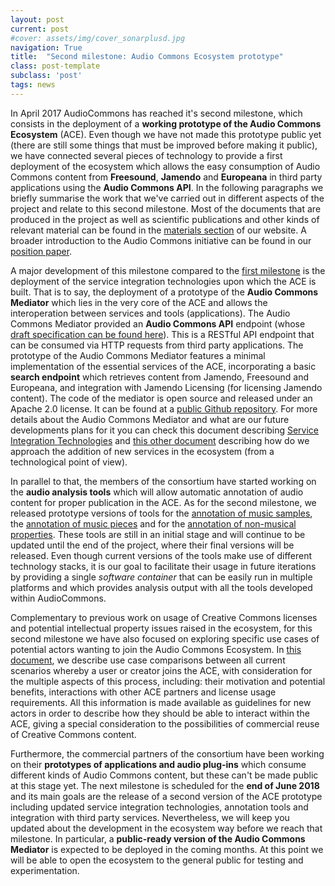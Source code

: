 ```yaml
---
layout: post
current: post
#cover: assets/img/cover_sonarplusd.jpg
navigation: True
title:  "Second milestone: Audio Commons Ecosystem prototype"
class: post-template
subclass: 'post'
tags: news
---
```


In April 2017 AudioCommons has reached it's second milestone, which consists in the deployment of a **working prototype of the Audio Commons Ecosystem** (ACE). Even though we have not made this prototype public yet (there are still some things that must be improved before making it public), we have connected several pieces of technology to provide a first deployment of the ecosystem which allows the easy consumption of Audio Commons content from **Freesound**, **Jamendo** and **Europeana** in third party applications using the **Audio Commons API**. In the following paragraphs we briefly summarise the work that we've carried out in different aspects of the project and relate to this second milestone. Most of the documents that are produced in the project as well as scientific publications and other kinds of relevant material can be found in the [materials section](http://www.audiocommons.org/materials/) of our website. A broader introduction to the Audio Commons initiative can be found in our [position paper](http://www.audiocommons.org/assets/files/audiocommons_aes_2016.pdf).

A major development of this milestone compared to the [first milestone](http://www.audiocommons.org/2016/11/08/audiocommons-first-milestone-reached.html) is the deployment of the service integration technologies upon which the ACE is built. That is to say, the deployment of a prototype of the **Audio Commons Mediator** which lies in the very core of the ACE and allows the interoperation between services and tools (applications). The Audio Commons Mediator provided an **Audio Commons API** endpoint (whose [draft specification can be found here](http://www.audiocommons.org/assets/files/AC-WP2-UPF-D2.4%20API%20Specification.pdf)). This is a RESTful API endpoint that can be consumed via HTTP requests from third party applications. The prototype of the Audio Commons Mediator features a minimal implementation of the essential services of the ACE, incorporating a basic **search endpoint** which retrieves content from Jamendo, Freesound and Europeana, and integration with Jamendo Licensing (for licensing Jamendo content). The code of the mediator is open source and released under an Apache 2.0 license. It can be found at a [public Github repository](https://github.com/AudioCommons/ac-mediator). For more details about the Audio Commons Mediator and what are our future developments plans for it you can check this document describing [Service Integration Technologies](http://www.audiocommons.org/assets/files/AC-WP2-UPF-D2.5%20Service%20Integration%20Technologies.pdf) and [this other document](http://www.audiocommons.org/assets/files/AC-WP2-UPF-D2.6%20Service%20Integration%20Draft%20Guidelines.pdf) describing how do we approach the addition of new services in the ecosystem (from a technological point of view).

In parallel to that, the members of the consortium have started working on the **audio analysis tools** which will allow automatic annotation of audio content for proper publication in the ACE. As for the second milestone, we released prototype versions of tools for the [annotation of music samples](http://www.audiocommons.org/assets/files/AC-WP4-UPF-D4.2%20First%20prototype%20tool%20for%20the%20automatic%20semantic%20description%20of%20music%20samples.pdf), the [annotation of music pieces](http://www.audiocommons.org/assets/files/AC-WP4-QMUL-D4.3%20First%20prototype%20tool%20for%20the%20automatic%20semantic%20description%20of%20music%20pieces.pdf) and for the [annotation of non-musical properties](http://www.audiocommons.org/assets/files/AC-WP5-SURREY-D5.2%20First%20prototype%20of%20timbral%20characterisation%20tools%20for%20semantically%20annotating%20non-musical%20content.pdf). These tools are still in an initial stage and will continue to be updated until the end of the project, where their final versions will be released. Even though current versions of the tools make use of different technology stacks, it is our goal to facilitate their usage in future iterations by providing a single *software container* that can be easily run in multiple platforms and which provides analysis output with all the tools developed within AudioCommons.

Complementary to previous work on usage of Creative Commons licenses and potential intellectual property issues raised in the ecosystem, for this second milestone we have also focused on exploring specific use cases of potential actors wanting to join the Audio Commons Ecosystem. In [this document]((http://www.audiocommons.org/assets/files/AC-WP3-SURREY-D3.3%20Guidelines%20for%20including%20new%20actors%20in%20the%20ACE.pdf)), we describe use case comparisons between all current scenarios whereby a user or creator joins the ACE, with consideration for the multiple aspects of this process, including: their motivation and potential benefits, interactions with other ACE partners and license usage requirements. All this information is made available as guidelines for new actors in order to describe how they should be able to interact within the ACE, giving a special consideration to the possibilities of commercial reuse of Creative Commons content.

Furthermore, the commercial partners of the consortium have been working on their **prototypes of applications and audio plug-ins** which consume different kinds of Audio Commons content, but these can't be made public at this stage yet. The next milestone is scheduled for the **end of June 2018** and its main goals are the release of a second version of the ACE prototype including updated service integration technologies, annotation tools and integration with third party services. Nevertheless, we will keep you updated about the development in the ecosystem way before we reach that milestone. In particular, a **public-ready version of the Audio Commons Mediator** is expected to be deployed in the coming months. At this point we will be able to open the ecosystem to the general public for testing and experimentation.
